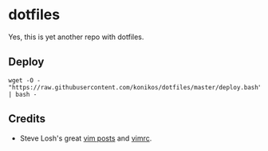 dotfiles
========
Yes, this is yet another repo with dotfiles.

Deploy
------
    wget -O - "https://raw.githubusercontent.com/konikos/dotfiles/master/deploy.bash" | bash -

Credits
-------
  - Steve Losh's great [vim posts](sjl-blog) and [vimrc](sjl-vimrc).

[sjl-blog]: http://stevelosh.com/blog/
[sjl-vimrc]: https://bitbucket.org/sjl/dotfiles/src/tip/vim/vimrc?at=default

